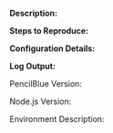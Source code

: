 **Description:**


**Steps to Reproduce:**


**Configuration Details:**


**Log Output:**


PencilBlue Version: 

Node.js Version:

Environment Description:

